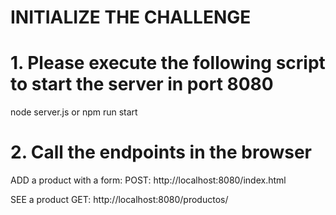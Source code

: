 # INITIALIZE THE CHALLENGE

# 1. Please execute the following script to start the server in port 8080
node server.js or npm run start

# 2. Call the endpoints in the browser
ADD a product with a form:
POST:
http://localhost:8080/index.html

SEE a product 
GET: 
http://localhost:8080/productos/